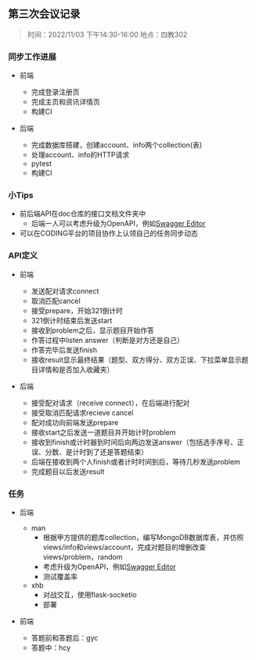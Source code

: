 ## 第三次会议记录

> 时间：2022/11/03 下午14:30-16:00
> 地点：四教302

### 同步工作进展

* 前端

  * 完成登录注册页
  * 完成主页和资讯详情页
  * 构建CI

* 后端

  * 完成数据库搭建，创建account、info两个collection(表)
  * 处理account、info的HTTP请求
  * pytest
  * 构建CI

  

### 小Tips

* 前后端API在doc仓库的接口文档文件夹中
  * 后端一人可以考虑升级为OpenAPI，例如[Swagger Editor](https://editor.swagger.io/)
* 可以在CODING平台的项目协作上认领自己的任务同步动态



### API定义

* 前端
  * 发送配对请求connect
  * 取消匹配cancel
  * 接受prepare，开始321倒计时
  * 321倒计时结束后发送start
  * 接收到problem之后，显示题目开始作答
  * 作答过程中listen answer（判断是对方还是自己）
  * 作答完毕后发送finish
  * 接收result显示最终结果（题型、双方得分、双方正误、下拉菜单显示题目详情和是否加入收藏夹）

* 后端
  * 接受配对请求（receive connect），在后端进行配对
  * 接受取消匹配请求recieve cancel
  * 配对成功向前端发送prepare
  * 接收start之后发送一道题目并开始计时problem
  * 接收到finish或计时器到时间后向两边发送answer（包括选手序号、正误、分数、是计时到了还是答题结束）
  * 后端在接收到两个人finish或者计时时间到后，等待几秒发送problem
  * 完成题目以后发送result



### 任务

* 后端
  * man
    * 根据甲方提供的题库collection，编写MongoDB数据库表，并仿照views/info和views/account，完成对题目的增删改查views/problem，random
    * 考虑升级为OpenAPI，例如[Swagger Editor](https://editor.swagger.io/)
    * 测试覆盖率
  * xhb
    * 对战交互，使用flask-socketio
    * 部署

* 前端
  * 答题前和答题后：gyc
  * 答题中：hcy